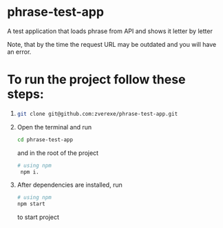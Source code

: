 # phrase-test-app
A test application that loads phrase from API and shows it letter by letter

Note, that by the time the request URL may be outdated and you will have an error.


# To run the project follow these steps:
1) ```bash
   git clone git@github.com:zverexe/phrase-test-app.git
   ```
   
2) Open the terminal and run
   ```bash
   cd phrase-test-app
   ```
   
   and in the root of the project
   
   ```bash
   # using npm
    npm i. 
   ```
   
4) After dependencies are installed, run 
   ```bash
   # using npm
   npm start
   ```
   to start project
